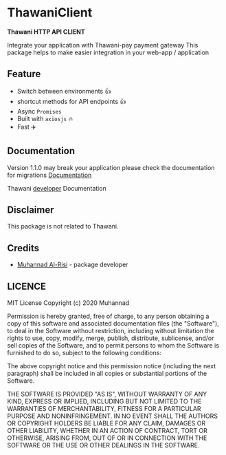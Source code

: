 # ThawaniClient

**Thawani HTTP API CLIENT**

Integrate your application with Thawani-pay payment gateway
This package helps to make easier integration in your web-app / application

## Feature

- Switch between environments 👍
- shortcut methods for API endpoints 👍
- Async `Promises`
- Built with `axiosjs` 🔥
- Fast ✈️

## Documentation
Version 1.1.0 may break your application please check the documentation for migrations
[Documentation](https://w7shdev.github.io/thawani-docs/)

Thawani [developer](https://developer.thawani.om/) Documentation


## Disclaimer 
This package is not related to Thawani. 
## Credits

- [Muhannad Al-Risi](https://alrisi.net) - package developer

## LICENCE

MIT License Copyright (c) 2020 Muhannad

Permission is hereby granted, free of
charge, to any person obtaining a copy of this software and associated
documentation files (the "Software"), to deal in the Software without
restriction, including without limitation the rights to use, copy, modify, merge,
publish, distribute, sublicense, and/or sell copies of the Software, and to
permit persons to whom the Software is furnished to do so, subject to the
following conditions:

The above copyright notice and this permission notice
(including the next paragraph) shall be included in all copies or substantial
portions of the Software.

THE SOFTWARE IS PROVIDED "AS IS", WITHOUT WARRANTY OF
ANY KIND, EXPRESS OR IMPLIED, INCLUDING BUT NOT LIMITED TO THE WARRANTIES OF
MERCHANTABILITY, FITNESS FOR A PARTICULAR PURPOSE AND NONINFRINGEMENT. IN NO
EVENT SHALL THE AUTHORS OR COPYRIGHT HOLDERS BE LIABLE FOR ANY CLAIM, DAMAGES OR
OTHER LIABILITY, WHETHER IN AN ACTION OF CONTRACT, TORT OR OTHERWISE, ARISING
FROM, OUT OF OR IN CONNECTION WITH THE SOFTWARE OR THE USE OR OTHER DEALINGS IN
THE SOFTWARE.
